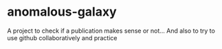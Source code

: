 # anomalous-galaxy
A project to check if a publication makes sense or not...
And also to try to use github collaboratively and practice
